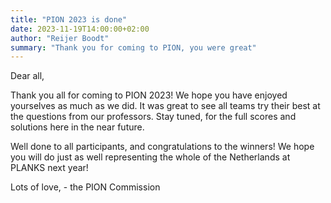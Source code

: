 ```yaml
---
title: "PION 2023 is done"
date: 2023-11-19T14:00:00+02:00
author: "Reijer Boodt"
summary: "Thank you for coming to PION, you were great"
---
```

Dear all,

Thank you all for coming to PION 2023! We hope you have enjoyed yourselves as much as we did.
It was great to see all teams try their best at the questions from our professors.
Stay tuned, for the full scores and solutions here in the near future.

Well done to all participants, and congratulations to the winners!
We hope you will do just as well representing the whole of the Netherlands at PLANKS next year!

Lots of love,
 \- the PION Commission